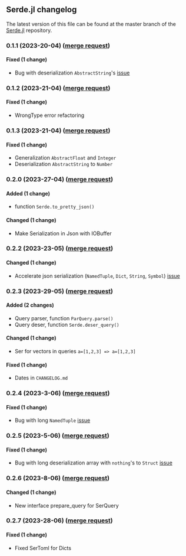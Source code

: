 ## Serde.jl changelog

The latest version of this file can be found at the master branch of the [Serde.jl](https://gitlab.com/bhft/Serde.jl) repository.

### 0.1.1 (2023-20-04) ([merge request](https://gitlab.com/bhft/Serde.jl/-/merge_requests/10))

#### Fixed (1 change)

- Bug with deserialization `AbstractString`'s [issue](https://gitlab.com/bhft/Serde.jl/-/issues/9)

### 0.1.2 (2023-21-04) ([merge request](https://gitlab.com/bhft/Serde.jl/-/merge_requests/11))

#### Fixed (1 change)

- WrongType error refactoring

### 0.1.3 (2023-21-04) ([merge request](https://gitlab.com/bhft/Serde.jl/-/merge_requests/12))

#### Fixed (1 change)

- Generalization `AbstractFloat` and `Integer`
- Deserialization `AbstractString` to `Number`

### 0.2.0 (2023-27-04) ([merge request](https://gitlab.com/bhft/Serde.jl/-/merge_requests/15))

#### Added (1 change)

- function `Serde.to_pretty_json()`

#### Changed (1 change)

- Make Serialization in Json with IOBuffer

### 0.2.2 (2023-23-05) ([merge request](https://gitlab.com/bhft/Serde.jl/-/merge_requests/20))

#### Changed (1 change)

- Accelerate json serialization (`NamedTuple`, `Dict`, `String`, `Symbol`) [issue](https://gitlab.com/bhft/Serde.jl/-/issues/17)

### 0.2.3 (2023-29-05) ([merge request](https://gitlab.com/bhft/Serde.jl/-/merge_requests/19))

#### Added (2 changes)

- Query parser, function `ParQuery.parse()`
- Query deser, function `Serde.deser_query()`

#### Changed (1 change)

- Ser for vectors in queries `a=[1,2,3] => a=[1,2,3]`

#### Fixed (1 change)
- Dates in `CHANGELOG.md`

### 0.2.4 (2023-3-06) ([merge request](https://gitlab.com/bhft/Serde.jl/-/merge_requests/22))

#### Fixed (1 change)
- Bug with long `NamedTuple` [issue](https://gitlab.com/bhft/Serde.jl/-/issues/18)

### 0.2.5 (2023-5-06) ([merge request](https://gitlab.com/bhft/Serde.jl/-/merge_requests/23))

#### Fixed (1 change)
- Bug with long deserialization array with `nothing`'s to `Struct` [issue](https://gitlab.com/bhft/Serde.jl/-/issues/19)

### 0.2.6 (2023-8-06) ([merge request](https://gitlab.com/bhft/Serde.jl/-/merge_requests/24))

#### Changed (1 change)
- New interface prepare_query for SerQuery

### 0.2.7 (2023-28-06) ([merge request](https://gitlab.com/bhft/Serde.jl/-/merge_requests/28))

#### Fixed (1 change)
- Fixed SerToml for Dicts